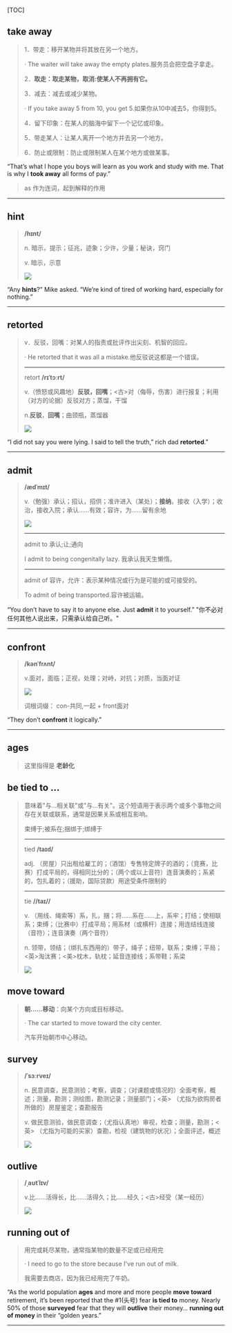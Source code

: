 [TOC]

## take away

> 1．带走：移开某物并将其放在另一个地方。
>
> · The waiter will take away the empty plates.服务员会把空盘子拿走。
>
> 2．**取走：取走某物，取消:使某人不再拥有它。**
>
> 3．减去：减去或减少某物。
>
> · If you take away 5 from 10, you get 5.如果你从10中减去5，你得到5。
>
> 4．留下印象：在某人的脑海中留下一个记忆或印象。
>
> 5．带走某人：让某人离开一个地方并去另一个地方。
>
> 6．防止或限制：防止或限制某人在某个地方或做某事。

“That’s what I hope you boys will learn as you work and study with me. That is why I **took away** all forms of pay.”

> as 作为连词，起到解释的作用

---

## hint

> **/hɪnt/**
>
> n.
> 暗示，提示；征兆，迹象；少许，少量；秘诀，窍门
>
> v.
> 暗示，示意
>
> ![](https://ydlunacommon-cdn.nosdn.127.net/645bb256ff9e144ab5a65151dd360209.jpg?)

“Any **hints**?” Mike asked. “We’re kind of tired of working hard, especially for nothing.”

---

## retorted

> v．反驳，回嘴：对某人的指责或批评作出尖刻、机智的回应。
>
> · He retorted that it was all a mistake.他反驳说这都是一个错误。
>
> ---
>
> retort **/rɪˈtɔːrt/**
>
> v.（愤怒或风趣地）**反驳，回嘴**；<古>对（侮辱，伤害）进行报复；利用（对方的论据）反驳对方；蒸馏，干馏
>
> n.**反驳**，**回嘴**；曲颈瓶，蒸馏器
>
> ![](https://ydlunacommon-cdn.nosdn.127.net/ce6b5118aa08422ec86d246c092e2919.jpg?)

“I did not say you were lying. I said to tell the truth,” rich dad **retorted**.”

---

## admit

> **/ædˈmɪt/**
>
> v.（勉强）承认；招认，招供；准许进入（某处）；**接纳**，接收（入学）；收治，接收入院；承认……有效；容许，为……留有余地
>
> ![](https://ydlunacommon-cdn.nosdn.127.net/82ce9360991a07067be51ef8e8c2d714.jpg?)
>
> ---
>
> admit to 承认;让;通向
>
> I admit to being congenitally lazy. 我承认我天生懒惰。
>
> ---
>
> admit of 容许，允许：表示某种情况或行为是可能的或可接受的。
>
> To admit of being transported.容许被运输。

“You don’t have to say it to anyone else. Just **admit** it to yourself.” "你不必对任何其他人说出来，只需承认给自己听。"

---

## confront

> **/kənˈfrʌnt/**
>
> v.面对，面临；正视，处理；对峙，对抗；对质，当面对证
>
> ![](https://ydlunacommon-cdn.nosdn.127.net/46c23f7f89851eabf26b33f68ba4cd53.jpg?)
>
> 词根词缀：
> con-共同,一起 + front面对

“They don’t **confront** it logically.”

---

## ages

> 这里指得是  **老龄化**

## be tied to ... 

> 意味着"与...相关联"或"与...有关"。这个短语用于表示两个或多个事物之间存在关联或联系，通常是因果关系或相互影响。
>
> 束缚于;被系在;捆绑于;绑缚于
>
> ---
>
> tied **/taɪd/**
>
> adj.
> （房屋）只出租给雇工的；（酒馆）专售特定牌子的酒的；（竞赛，比赛）打成平局的，得相同比分的；（两个或以上音符）连音演奏的；系紧的，包扎着的；（援助，国际贷款）用途受条件限制的
>
> ---
>
> tie **//taɪ//**
>
> v.
> （用线、绳索等）系，扎，捆；将……系在……上，系牢；打结；使相联系；束缚；（比赛中）打成平局；用系材（或横杆）连接；用连结线连接（音符）；连音演奏（两个音符）
>
> n.
> 领带，领结；（绑扎东西用的）带子，绳子；纽带，联系；束缚；平局；<英>淘汰赛；<美>枕木，轨枕；延音连接线；系带鞋；系梁
>
> ![](https://ydlunacommon-cdn.nosdn.127.net/00e035a8502075616c1fbe68e1d4549e.jpg?)
>
> 

## move toward

> **朝……移动**：向某个方向或目标移动。
>
> · The car started to move toward the city center.
>
> 汽车开始朝市中心移动。

## survey

> **/ˈsɜːrveɪ/**
>
> n.
> 民意调查，民意测验；考察，调查；（对课题或情况的）全面考察，概述；测量，勘测；测绘图，勘测记录；测量部门；<英> （尤指为欲购房者所做的）房屋鉴定；查勘报告
>
> v.
> 做民意测验，做民意调查；（尤指认真地）审视，检查；测量，勘测；<英> （尤指为可能的买家）查勘，检视（建筑物的状况）；全面评述，概述
>
> ![](https://ydlunacommon-cdn.nosdn.127.net/01b480a8b746d58a7aba06b98bb724da.jpg?)

## outlive

> **/ˌaʊtˈlɪv/**
>
> v.比……活得长，比……活得久；比……经久；<古>经受（某一经历）
>
> ![](https://ydlunacommon-cdn.nosdn.127.net/a917f8c16ce65891ee13a781e696fcb3.jpg?)

## running out of

> 用完或耗尽某物，通常指某物的数量不足或已经用完
>
> · I need to go to the store because I've run out of milk.
>
> 我需要去商店，因为我已经用完了牛奶。

“As the world population **ages** and more and more people **move toward** retirement, it’s been reported that the #1(头号) fear **is tied to** money. Nearly 50% of those **surveyed** fear that they will **outlive** their money… **running out of money** in their “golden years.”

---

